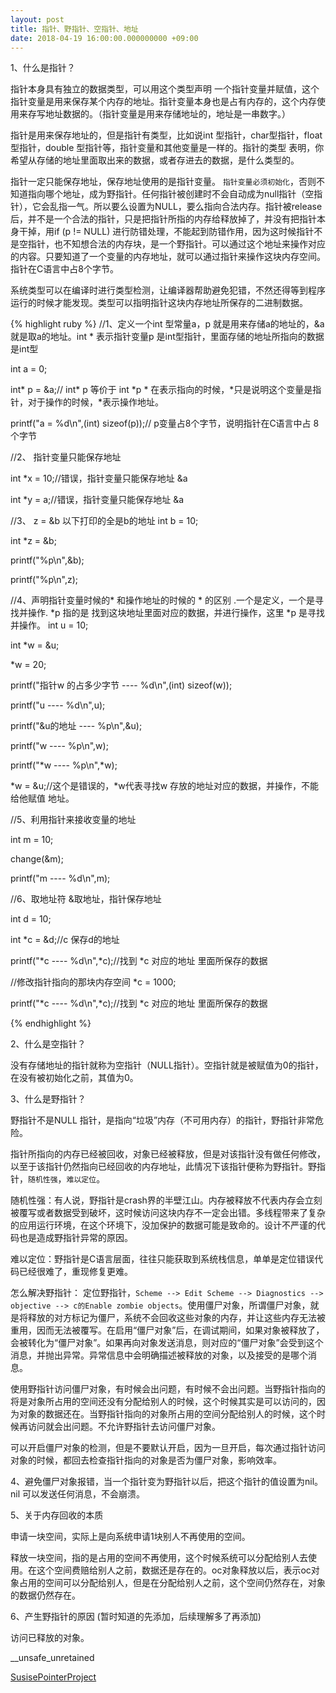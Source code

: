 ```yaml
---
layout: post
title: 指针、野指针、空指针、地址
date: 2018-04-19 16:00:00.000000000 +09:00
---
```


1、什么是指针？

指针本身具有独立的数据类型，可以用这个类型声明 一个指针变量并赋值，这个指针变量是用来保存某个内存的地址。指针变量本身也是占有内存的，这个内存使用来存写地址数据的。（指针变量是用来存储地址的，地址是一串数字。）

指针是用来保存地址的，但是指针有类型，比如说int 型指针，char型指针，float 型指针，double 型指针等，指针变量和其他变量是一样的。指针的类型 表明，你希望从存储的地址里面取出来的数据，或者存进去的数据，是什么类型的。

指针一定只能保存地址，保存地址使用的是指针变量。 `指针变量必须初始化`，否则不知道指向哪个地址，成为野指针。任何指针被创建时不会自动成为null指针（空指针），它会乱指一气。所以要么设置为NULL，要么指向合法内存。指针被release后，并不是一个合法的指针，只是把指针所指的内存给释放掉了，并没有把指针本身干掉，用if (p != NULL) 进行防错处理，不能起到防错作用，因为这时候指针不是空指针，也不知想合法的内存块，是一个野指针。可以通过这个地址来操作对应的内容。只要知道了一个变量的内存地址，就可以通过指针来操作这块内存空间。指针在C语言中占8个字节。

系统类型可以在编译时进行类型检测，让编译器帮助避免犯错，不然还得等到程序运行的时候才能发现。类型可以指明指针这块内存地址所保存的二进制数据。


{% highlight ruby %}
//1、定义一个int 型常量a，p 就是用来存储a的地址的，&a就是取a的地址。int * 表示指针变量p 是int型指针，里面存储的地址所指向的数据是int型

int a = 0;

int* p = &a;// int* p 等价于 int *p  * 在表示指向的时候，*只是说明这个变量是指针，对于操作的时候，*表示操作地址。

printf("a = %d\n",(int) sizeof(p));// p变量占8个字节，说明指针在C语言中占 8个字节



//2、 指针变量只能保存地址

int *x = 10;//错误，指针变量只能保存地址  &a

int *y = a;//错误，指针变量只能保存地址  &a



//3、 z = &b 以下打印的全是b的地址
int b = 10;

int *z = &b;

printf("%p\n",&b);

printf("%p\n",z);


//4、声明指针变量时候的* 和操作地址的时候的 * 的区别 .一个是定义，一个是寻找并操作. *p 指的是 找到这块地址里面对应的数据，并进行操作，这里 *p 是寻找并操作。
int  u = 10;

int *w = &u;

*w = 20;

printf("指针w 的占多少字节 ---- %d\n",(int) sizeof(w));

printf("u ---- %d\n",u);

printf("&u的地址 ---- %p\n",&u);

printf("w ---- %p\n",w);

printf("*w ---- %p\n",*w);

*w = &u;//这个是错误的，*w代表寻找w 存放的地址对应的数据，并操作，不能给他赋值 地址。

//5、利用指针来接收变量的地址

int m = 10;

change(&m);

printf("m ---- %d\n",m);

//6、取地址符 &取地址，指针保存地址

int d = 10;

int *c = &d;//c 保存d的地址

printf("*c ---- %d\n",*c);//找到 *c 对应的地址 里面所保存的数据

//修改指针指向的那块内存空间
*c = 1000;

printf("*c ---- %d\n",*c);//找到 *c 对应的地址 里面所保存的数据


{% endhighlight %}



2、什么是空指针？

没有存储地址的指针就称为空指针（NULL指针）。空指针就是被赋值为0的指针，在没有被初始化之前，其值为0。


3、什么是野指针？

野指针不是NULL 指针，是指向“垃圾”内存（不可用内存）的指针，野指针非常危险。

指针所指向的内存已经被回收，对象已经被释放，但是对该指针没有做任何修改，以至于该指针仍然指向已经回收的内存地址，此情况下该指针便称为野指针。野指针，`随机性强`，`难以定位`。

随机性强：有人说，野指针是crash界的半壁江山。内存被释放不代表内存会立刻被覆写或者数据受到破坏，这时候访问这块内存不一定会出错。多线程带来了复杂的应用运行环境，在这个环境下，没加保护的数据可能是致命的。设计不严谨的代码也是造成野指针异常的原因。

难以定位：野指针是C语言层面，往往只能获取到系统栈信息，单单是定位错误代码已经很难了，重现修复更难。

怎么解决野指针： 定位野指针，`Scheme --> Edit Scheme --> Diagnostics --> objective --> c的Enable zombie objects`。使用僵尸对象，所谓僵尸对象，就是将释放的对方标记为僵尸，系统不会回收这些对象的内存，并让这些内存无法被重用，因而无法被覆写。在启用“僵尸对象”后，在调试期间，如果对象被释放了，会被转化为“僵尸对象”。如果再向对象发送消息，则对应的“僵尸对象”会受到这个消息，并抛出异常。异常信息中会明确描述被释放的对象，以及接受的是哪个消息。

使用野指针访问僵尸对象，有时候会出问题，有时候不会出问题。当野指针指向的将是对象所占用的空间还没有分配给别人的时候，这个时候其实是可以访问的，因为对象的数据还在。当野指针指向的对象所占用的空间分配给别人的时候，这个时候再访问就会出问题。不允许野指针去访问僵尸对象。

可以开启僵尸对象的检测，但是不要默认开启，因为一旦开启，每次通过指针访问对象的时候，都回去检查指针指向的对象是否为僵尸对象，影响效率。

4、避免僵尸对象报错，当一个指针变为野指针以后，把这个指针的值设置为nil。nil 可以发送任何消息，不会崩溃。

5、关于内存回收的本质

申请一块空间，实际上是向系统申请1块别人不再使用的空间。

释放一块空间，指的是占用的空间不再使用，这个时候系统可以分配给别人去使用。在这个空间费赔给别人之前，数据还是存在的。oc对象释放以后，表示oc对象占用的空间可以分配给别人，但是在分配给别人之前，这个空间仍然存在，对象的数据仍然存在。

6、产生野指针的原因 (暂时知道的先添加，后续理解多了再添加)

访问已释放的对象。

__unsafe_unretained 



[SusisePointerProject]


[SusisePointerProject]: https://github.com/Susise/SusisePointer

